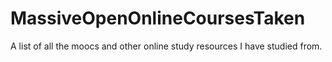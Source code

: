 # MassiveOpenOnlineCoursesTaken
A list of all the moocs and other online study resources I have studied from.
